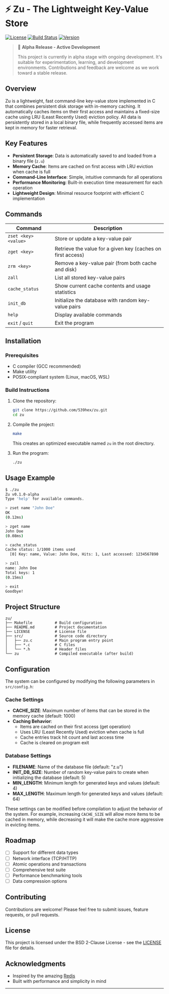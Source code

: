 # ⚡ Zu - The Lightweight Key-Value Store

[![License](https://img.shields.io/badge/license-BSD--2--Clause-blue.svg)](LICENSE)
[![Build Status](https://img.shields.io/badge/build-passing-brightgreen.svg)]()
[![Version](https://img.shields.io/badge/version-0.1.0--alpha-orange.svg)]()

> 🚧
> **Alpha Release - Active Development**
>
> This project is currently in alpha stage with ongoing development. It's suitable for experimentation, learning, and development environments. Contributions and feedback are welcome as we work toward a stable release.

## Overview

Zu is a lightweight, fast command-line key-value store implemented in C that combines persistent disk storage with in-memory caching. It automatically caches items on their first access and maintains a fixed-size cache using LRU (Least Recently Used) eviction policy. All data is persistently stored in a local binary file, while frequently accessed items are kept in memory for faster retrieval.

## Key Features

- **Persistent Storage**: Data is automatically saved to and loaded from a binary file (`z.u`)
- **Memory Cache**: Items are cached on first access with LRU eviction when cache is full
- **Command-Line Interface**: Simple, intuitive commands for all operations
- **Performance Monitoring**: Built-in execution time measurement for each operation
- **Lightweight Design**: Minimal resource footprint with efficient C implementation

## Commands

| Command              | Description                                                 |
| -------------------- | ----------------------------------------------------------- |
| `zset <key> <value>` | Store or update a key-value pair                            |
| `zget <key>`         | Retrieve the value for a given key (caches on first access) |
| `zrm <key>`          | Remove a key-value pair (from both cache and disk)          |
| `zall`               | List all stored key-value pairs                             |
| `cache_status`       | Show current cache contents and usage statistics            |
| `init_db`            | Initialize the database with random key-value pairs         |
| `help`               | Display available commands                                  |
| `exit` / `quit`      | Exit the program                                            |

## Installation

### Prerequisites

- C compiler (GCC recommended)
- Make utility
- POSIX-compliant system (Linux, macOS, WSL)

### Build Instructions

1. Clone the repository:

   ```bash
   git clone https://github.com/539hex/zu.git
   cd zu
   ```

2. Compile the project:

   ```bash
   make
   ```

   This creates an optimized executable named `zu` in the root directory.

3. Run the program:
   ```bash
   ./zu
   ```

## Usage Example

```bash
$ ./zu
Zu v0.1.0-alpha
Type 'help' for available commands.

> zset name "John Doe"
OK
(0.12ms)

> zget name
John Doe
(0.08ms)

> cache_status
Cache status: 1/1000 items used
  [0] Key: name, Value: John Doe, Hits: 1, Last accessed: 1234567890

> zall
name: John Doe
Total keys: 1
(0.15ms)

> exit
Goodbye!
```

## Project Structure

```
zu/
├── Makefile          # Build configuration
├── README.md         # Project documentation
├── LICENSE           # License file
├── src/              # Source code directory
│   ├── zu.c          # Main program entry point
│   ├── *.c           # C files
│   └── *.h           # Header files
└── zu                # Compiled executable (after build)
```

## Configuration

The system can be configured by modifying the following parameters in `src/config.h`:

### Cache Settings

- **CACHE_SIZE**: Maximum number of items that can be stored in the memory cache (default: 1000)
- **Caching Behavior**:
  - Items are cached on their first access (get operation)
  - Uses LRU (Least Recently Used) eviction when cache is full
  - Cache entries track hit count and last access time
  - Cache is cleared on program exit

### Database Settings

- **FILENAME**: Name of the database file (default: "z.u")
- **INIT_DB_SIZE**: Number of random key-value pairs to create when initializing the database (default: 5)
- **MIN_LENGTH**: Minimum length for generated keys and values (default: 4)
- **MAX_LENGTH**: Maximum length for generated keys and values (default: 64)

These settings can be modified before compilation to adjust the behavior of the system. For example, increasing `CACHE_SIZE` will allow more items to be cached in memory, while decreasing it will make the cache more aggressive in evicting items.

## Roadmap

- [ ] Support for different data types
- [ ] Network interface (TCP/HTTP)
- [ ] Atomic operations and transactions
- [ ] Comprehensive test suite
- [ ] Performance benchmarking tools
- [ ] Data compression options

## Contributing

Contributions are welcome! Please feel free to submit issues, feature requests, or pull requests.

## License

This project is licensed under the BSD 2-Clause License - see the [LICENSE](LICENSE) file for details.

## Acknowledgments

- Inspired by the amazing [Redis](https://github.com/redis/redis)
- Built with performance and simplicity in mind

---
